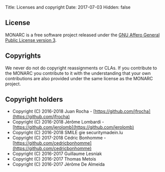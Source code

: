 Title: Licenses and copyright
Date: 2017-07-03
Hidden: false

## License

MONARC is a free software project released under the
[GNU Affero General Public License version 3](https://www.gnu.org/licenses/agpl-3.0.html).

## Copyrights

We never do not do copyright reassignments or CLAs. If you contribute to the
MONARC you contribute to it with the understanding that your own contributions
are also provided under the same license as the MONARC project.

## Copyright holders

- Copyright (C) 2016-2018 Juan Rocha - [https://github.com/jfrocha](https://github.com/jfrocha)
- Copyright (C) 2016-2018 Jérôme Lombardi - [https://github.com/jerolomb](https://github.com/jerolomb)
- Copyright (C) 2016-2018 SMILE gie securitymadein.lu
- Copyright (C) 2017-2018 Cédric Bonhomme - [https://github.com/cedricbonhomme](https://github.com/cedricbonhomme)
- Copyright (C) 2016-2017 Guillaume Lesniak
- Copyright (C) 2016-2017 Thomas Metois
- Copyright (C) 2016-2017 Jérôme De Almeida
